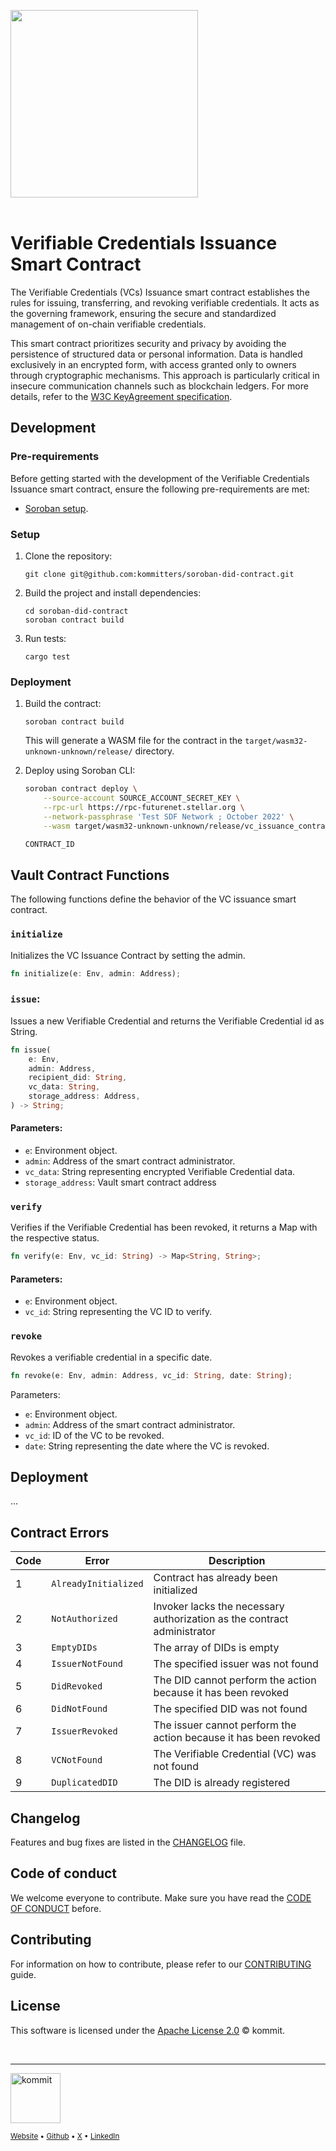 [<img src="https://github.com/kommitters/chaincerts-smart-contracts/assets/1649973/a43a4a8b-932b-47e5-af63-470e35ab9330" width="300px" />][chaincerts.co]
<br/><br/>

# Verifiable Credentials Issuance Smart Contract
The Verifiable Credentials (VCs) Issuance smart contract establishes the rules for issuing, transferring, and revoking verifiable credentials. It acts as the governing framework, ensuring the secure and standardized management of on-chain verifiable credentials.

This smart contract prioritizes security and privacy by avoiding the persistence of structured data or personal information. Data is handled exclusively in an encrypted form, with access granted only to owners through cryptographic mechanisms. This approach is particularly critical in insecure communication channels such as blockchain ledgers. For more details, refer to the [W3C KeyAgreement specification](https://www.w3.org/TR/did-core/#dfn-keyagreement).

## Development

### Pre-requirements

Before getting started with the development of the Verifiable Credentials Issuance smart contract, ensure the following pre-requirements are met:

- [Soroban setup][soroban-setup].

### Setup

1. Clone the repository:
    ```
    git clone git@github.com:kommitters/soroban-did-contract.git
    ```

2. Build the project and install dependencies:
    ```
    cd soroban-did-contract
    soroban contract build
    ```

3. Run tests:
    ```
    cargo test
    ```

### Deployment

1. Build the contract:
    ```
    soroban contract build
    ```

    This will generate a WASM file for the contract in the `target/wasm32-unknown-unknown/release/` directory.

2. Deploy using Soroban CLI:
    ```bash
    soroban contract deploy \
        --source-account SOURCE_ACCOUNT_SECRET_KEY \
        --rpc-url https://rpc-futurenet.stellar.org \
        --network-passphrase 'Test SDF Network ; October 2022' \
        --wasm target/wasm32-unknown-unknown/release/vc_issuance_contract.wasm

    CONTRACT_ID
    ```

## Vault Contract Functions

The following functions define the behavior of the VC issuance smart contract.

### `initialize`
Initializes the VC Issuance Contract by setting the admin.

```rust
fn initialize(e: Env, admin: Address);
```

### `issue`:
 Issues a new Verifiable Credential and returns the Verifiable Credential id as String.

```rust
fn issue(
    e: Env,
    admin: Address,
    recipient_did: String,
    vc_data: String,
    storage_address: Address,
) -> String;
```

#### Parameters:

- `e`: Environment object.
- `admin`: Address of the smart contract administrator.
- `vc_data`: String representing encrypted Verifiable Credential data.
- `storage_address`: Vault smart contract address

### `verify`
Verifies if the Verifiable Credential has been revoked, it returns a Map with the respective status.

```rust
fn verify(e: Env, vc_id: String) -> Map<String, String>;
```

#### Parameters:

- `e`: Environment object.
- `vc_id`: String representing the VC ID to verify.

### `revoke`
Revokes a verifiable credential in a specific date.

```rust
fn revoke(e: Env, admin: Address, vc_id: String, date: String);
```

Parameters:

- `e`: Environment object.
- `admin`: Address of the smart contract administrator.
- `vc_id`: ID of the VC to be revoked.
- `date`: String representing the date where the VC is revoked.


## Deployment
...

## Contract Errors

| Code | Error | Description |
| --- | --- | --- |
| 1 | `AlreadyInitialized` | Contract has already been initialized |
| 2 | `NotAuthorized` | Invoker lacks the necessary authorization as the contract administrator |
| 3 | `EmptyDIDs` | The array of DIDs is empty |
| 4 | `IssuerNotFound` | The specified issuer was not found |
| 5 | `DidRevoked` | The DID cannot perform the action because it has been revoked |
| 6 | `DidNotFound` | The specified DID was not found |
| 7 | `IssuerRevoked` | The issuer cannot perform the action because it has been revoked |
| 8 | `VCNotFound` | The Verifiable Credential (VC) was not found |
| 9 | `DuplicatedDID` | The DID is already registered |

## Changelog
Features and bug fixes are listed in the [CHANGELOG][changelog] file.

## Code of conduct
We welcome everyone to contribute. Make sure you have read the [CODE OF CONDUCT][coc] before.

## Contributing
For information on how to contribute, please refer to our [CONTRIBUTING][contributing] guide.

## License
This software is licensed under the [Apache License 2.0][license] © kommit.

<br/>

<hr/>

[<img src="https://github.com/kommitters/chaincerts-smart-contracts/assets/1649973/d60d775f-166b-4968-89b6-8be847993f8c" width="80px" alt="kommit"/>](https://kommit.co)

<sub>

[Website][kommit-website] •
[Github][kommit-github] •
[X][kommit-x] •
[LinkedIn][kommit-linkedin]

</sub>

[chaincerts.co]: https://chaincerts.co
[soroban-setup]: https://soroban.stellar.org/docs/getting-started/setup
[license]: https://github.com/kommitters/chaincerts-smart-contracts/blob/main/LICENSE
[coc]: https://github.com/kommitters/chaincerts-smart-contracts/blob/main/CODE_OF_CONDUCT.md
[changelog]: https://github.com/kommitters/chaincerts-smart-contracts/blob/main/CHANGELOG.md
[contributing]: https://github.com/kommitters/chaincerts-smart-contracts/blob/main/CONTRIBUTING.md
[kommit-website]: https://kommit.co
[kommit-github]: https://github.com/kommitters
[kommit-x]: https://twitter.com/kommitco
[kommit-linkedin]: https://www.linkedin.com/company/kommit-co
